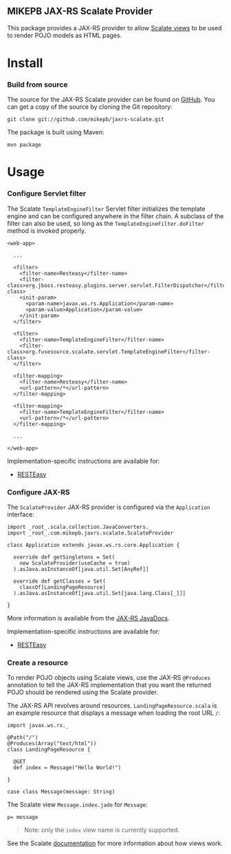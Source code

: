 MIKEPB JAX-RS Scalate Provider
------------------------------

This package provides a JAX-RS provider to allow
[Scalate views](http://scalate.fusesource.org/documentation/user-guide.html#Views)
to be used to render POJO models as HTML pages.

Install
=======

### Build from source

The source for the JAX-RS Scalate provider can be found on
[GitHub](https://github.com/mikepb/jaxrs-scalate). You can get a copy of the
source by cloning the Git repository:

    git clone git://github.com/mikepb/jaxrs-scalate.git

The package is built using Maven:

    mvn package


Usage
=====

### Configure Servlet filter

The Scalate `TemplateEngineFilter` Servlet filter initializes the template
engine and can be configured anywhere in the filter chain. A subclass of the
filter can also be used, so long as the `TemplateEngineFilter.doFilter` method
is invoked properly.

    <web-app>

      ...

      <filter>
        <filter-name>Resteasy</filter-name>
        <filter-class>org.jboss.resteasy.plugins.server.servlet.FilterDispatcher</filter-class>
        <init-param>
          <param-name>javax.ws.rs.Application</param-name>
          <param-value>Application</param-value>
        </init-param>
      </filter>

      <filter>
        <filter-name>TemplateEngineFilter</filter-name>
        <filter-class>org.fusesource.scalate.servlet.TemplateEngineFilter</filter-class>
      </filter>

      <filter-mapping>
        <filter-name>Resteasy</filter-name>
        <url-pattern>/*</url-pattern>
      </filter-mapping>

      <filter-mapping>
        <filter-name>TemplateEngineFilter</filter-name>
        <url-pattern>/*</url-pattern>
      </filter-mapping>

      ...

    </web-app>

Implementation-specific instructions are available for:

- [RESTEasy](http://docs.jboss.org/resteasy/docs/2.0.0.GA/userguide/html/Installation_Configuration.html)


### Configure JAX-RS

The `ScalateProvider` JAX-RS provider is configured via the `Application`
interface:

    import _root_.scala.collection.JavaConverters._
    import _root_.com.mikepb.jaxrs.scalate.ScalateProvider

    class Application extends javax.ws.rs.core.Application {

      override def getSingletons = Set(
        new ScalateProvider(useCache = true)
      ).asJava.asInstanceOf[java.util.Set[AnyRef]]

      override def getClasses = Set(
        classOf[LandingPageResource]
      ).asJava.asInstanceOf[java.util.Set[java.lang.Class[_]]]

    }

More information is available from the
[JAX-RS JavaDocs](http://jsr311.java.net/nonav/releases/1.1/javax/ws/rs/core/Application.html).

Implementation-specific instructions are available for:

- [RESTEasy](http://docs.jboss.org/resteasy/docs/2.0.0.GA/userguide/html/Installation_Configuration.html#javax.ws.rs.core.Application)


### Create a resource

To render POJO objects using Scalate views, use the JAX-RS `@Produces`
annotation to tell the JAX-RS implementation that you want the returned POJO
should be rendered using the Scalate provider.

The JAX-RS API revolves around resources. `LandingPageResource.scala` is an
example resource that displays a message when loading the root URL `/`:

    import javax.ws.rs._

    @Path("/")
    @Produces(Array("text/html"))
    class LandingPageResource {

      @GET
      def index = Message("Hello World!")

    }

    case class Message(message: String)

The Scalate view `Message.index.jade` for `Message`:

    p= message


> Note: only the `index` view name is currently supported.

See the Scalate
[documentation](http://scalate.fusesource.org/documentation/user-guide.html#Views)
for more information about how views work.
